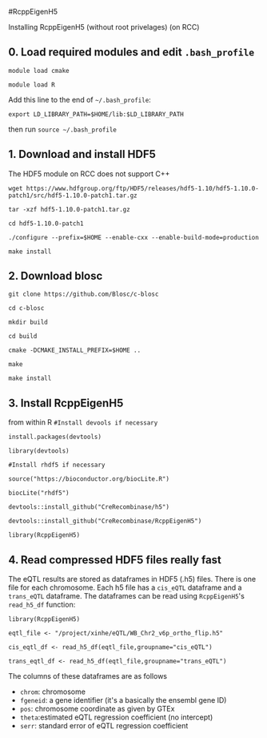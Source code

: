 #RcppEigenH5

Installing RcppEigenH5 (without root privelages) (on RCC) 

## 0. Load required modules and edit  `.bash_profile`

`module load cmake`

`module load R`

Add this line to the end of `~/.bash_profile`:

`export LD_LIBRARY_PATH=$HOME/lib:$LD_LIBRARY_PATH`

then run 
`source ~/.bash_profile`


## 1. Download and install HDF5

The HDF5 module on RCC does not support C++

`wget https://www.hdfgroup.org/ftp/HDF5/releases/hdf5-1.10/hdf5-1.10.0-patch1/src/hdf5-1.10.0-patch1.tar.gz`

`tar -xzf hdf5-1.10.0-patch1.tar.gz`

`cd hdf5-1.10.0-patch1`

`./configure --prefix=$HOME --enable-cxx --enable-build-mode=production`

`make install`

## 2. Download blosc


`git clone https://github.com/Blosc/c-blosc`

`cd c-blosc`

`mkdir build`

`cd build`

`cmake -DCMAKE_INSTALL_PREFIX=$HOME ..`

`make`

`make install`


## 3. Install RcppEigenH5

from within R
`#Install devools if necessary`

`install.packages(devtools)`

`library(devtools)`

`#Install rhdf5 if necessary`

`source("https://bioconductor.org/biocLite.R")`

`biocLite("rhdf5")`

`devtools::install_github("CreRecombinase/h5")`

`devtools::install_github("CreRecombinase/RcppEigenH5")`

`library(RcppEigenH5)`

## 4. Read compressed HDF5 files really fast

The eQTL results are stored as dataframes in HDF5 (.h5) files. There is one file for each chromosome. Each h5 file
has a `cis_eQTL` dataframe and a  `trans_eQTL` dataframe. The dataframes can be read using `RcppEigenH5`'s `read_h5_df` function:

`library(RcppEigenH5)`

`eqtl_file <- "/project/xinhe/eQTL/WB_Chr2_v6p_ortho_flip.h5"`

`cis_eqtl_df <- read_h5_df(eqtl_file,groupname="cis_eQTL")`

`trans_eqtl_df <- read_h5_df(eqtl_file,groupname="trans_eQTL")`

The columns of these dataframes are as follows
* `chrom`: chromosome
* `fgeneid`: a gene identifier (it's a basically the ensembl gene ID)
* `pos`: chromosome coordinate as given by GTEx
* `theta`:estimated eQTL regression coefficient (no intercept)
* `serr`: standard error of eQTL regression coefficient

